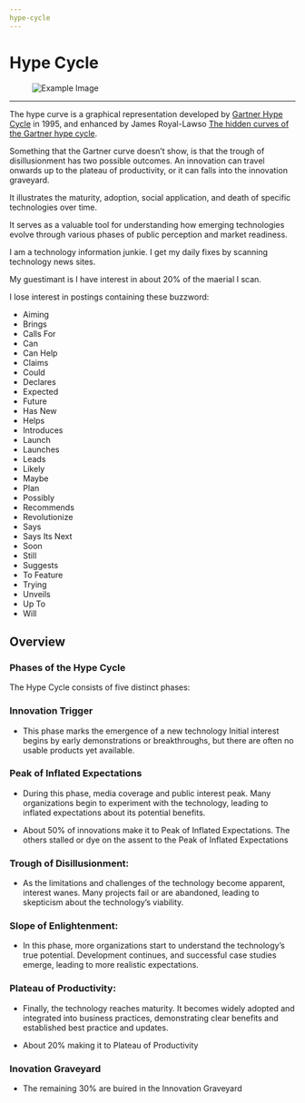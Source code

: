 ```yaml
---
hype-cycle
---
```


# Hype Cycle

<figure>
  <img src="../../docs/TechGraphics/Hype%20Cycle%20Gravyard.png" alt="Example Image">
</figure>

---

The hype curve is a graphical representation developed by [Gartner Hype Cycle](https://www.gartner.com/en/research/methodologies/gartner-hype-cycle) in 1995, and enhanced by James Royal-Lawso [The hidden curves of the Gartner hype cycle](https://beantin.net/the-hidden-curves-of-the-gartner-hype-cycle/?utm_source=perplexity).

Something that the Gartner curve doesn’t show, is that the trough of disillusionment has two possible outcomes. An innovation can travel onwards up to the plateau of productivity, or it can falls into the innovation graveyard.

It illustrates the maturity, adoption, social application, and death of specific technologies over time.

It serves as a valuable tool for understanding how emerging technologies evolve through various phases of public perception and market readiness.

I am a technology information junkie. I get my daily fixes by scanning technology news sites. 

My guestimant is I have  interest in about 20% of the maerial I scan.

I lose interest in postings containing these buzzword: 

- Aiming 
- Brings
- Calls For
- Can
- Can Help
- Claims
- Could
- Declares
- Expected
- Future
- Has New
- Helps
- Introduces
- Launch
- Launches
- Leads
- Likely
- Maybe
- Plan
- Possibly
- Recommends
- Revolutionize
- Says
- Says Its Next
- Soon
- Still
- Suggests
- To Feature
- Trying
- Unveils
- Up To
- Will

## Overview

### Phases of the Hype Cycle

The Hype Cycle consists of five distinct phases:  

### Innovation Trigger

- This phase marks the emergence of a new technology Initial interest begins by early demonstrations or breakthroughs, but there are often no usable products yet available.

### Peak of Inflated Expectations

- During this phase, media coverage and public interest peak. Many organizations begin to experiment with the technology, leading to inflated expectations about its potential benefits.

- About 50% of innovations make it to Peak of Inflated Expectations. The others stalled or dye on the assent to the Peak of Inflated Expectations 

### Trough of Disillusionment:

- As the limitations and challenges of the technology become apparent, interest wanes. Many projects fail or are abandoned, leading to skepticism about the technology’s viability.

### Slope of Enlightenment: 

- In this phase, more organizations start to understand the technology’s true potential. Development continues, and successful case studies emerge, leading to more realistic expectations.

### Plateau of Productivity:

- Finally, the technology reaches maturity. It becomes widely adopted and integrated into business practices, demonstrating clear benefits and established best practice and updates.

- About 20% making it to Plateau of Productivity

### Inovation Graveyard

- The remaining 30% are buired in the Innovation Graveyard


